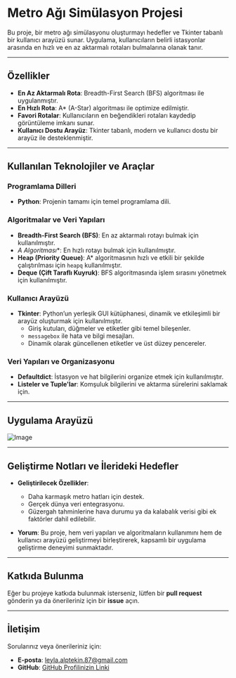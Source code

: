 # Metro Ağı Simülasyon Projesi

Bu proje, bir metro ağı simülasyonu oluşturmayı hedefler ve Tkinter tabanlı bir kullanıcı arayüzü sunar. Uygulama, kullanıcıların belirli istasyonlar arasında en hızlı ve en az aktarmalı rotaları bulmalarına olanak tanır.

--- 

## Özellikler

- **En Az Aktarmalı Rota**: Breadth-First Search (BFS) algoritması ile uygulanmıştır.
- **En Hızlı Rota**: A* (A-Star) algoritması ile optimize edilmiştir.
- **Favori Rotalar**: Kullanıcıların en beğendikleri rotaları kaydedip görüntüleme imkanı sunar.
- **Kullanıcı Dostu Arayüz**: Tkinter tabanlı, modern ve kullanıcı dostu bir arayüz ile desteklenmiştir.

---

## Kullanılan Teknolojiler ve Araçlar

### Programlama Dilleri
- **Python**: Projenin tamamı için temel programlama dili.

### Algoritmalar ve Veri Yapıları
- **Breadth-First Search (BFS)**: En az aktarmalı rotayı bulmak için kullanılmıştır.
- **A* Algoritması**: En hızlı rotayı bulmak için kullanılmıştır.
- **Heap (Priority Queue)**: A* algoritmasının hızlı ve etkili bir şekilde çalıştırılması için `heapq` kullanılmıştır.
- **Deque (Çift Taraflı Kuyruk)**: BFS algoritmasında işlem sırasını yönetmek için kullanılmıştır.

### Kullanıcı Arayüzü
- **Tkinter**: Python’un yerleşik GUI kütüphanesi, dinamik ve etkileşimli bir arayüz oluşturmak için kullanılmıştır.
  - Giriş kutuları, düğmeler ve etiketler gibi temel bileşenler.
  - `messagebox` ile hata ve bilgi mesajları.
  - Dinamik olarak güncellenen etiketler ve üst düzey pencereler.

### Veri Yapıları ve Organizasyonu
- **Defaultdict**: İstasyon ve hat bilgilerini organize etmek için kullanılmıştır.
- **Listeler ve Tuple'lar**: Komşuluk bilgilerini ve aktarma sürelerini saklamak için.

---
## Uygulama Arayüzü

![Image](https://github.com/user-attachments/assets/9dde8af9-06b6-4bb2-a13b-212c762807eb)


---

## Geliştirme Notları ve İlerideki Hedefler

- **Geliştirilecek Özellikler**:
  - Daha karmaşık metro hatları için destek.
  - Gerçek dünya veri entegrasyonu.
  - Güzergah tahminlerine hava durumu ya da kalabalık verisi gibi ek faktörler dahil edilebilir.

- **Yorum**:
  Bu proje, hem veri yapıları ve algoritmaların kullanımını hem de kullanıcı arayüzü geliştirmeyi birleştirerek, kapsamlı bir uygulama geliştirme deneyimi sunmaktadır.

---

## Katkıda Bulunma

Eğer bu projeye katkıda bulunmak isterseniz, lütfen bir **pull request** gönderin ya da önerileriniz için bir **issue** açın.

---

## İletişim

Sorularınız veya önerileriniz için:
- **E-posta**: leyla.alptekin.87@gmail.com
- **GitHub**: [GitHub Profilinizin Linki](https://github.com/leylalptekin)

